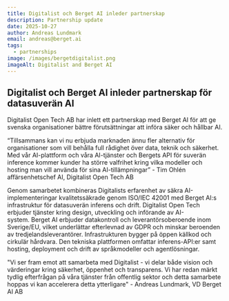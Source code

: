 ```yaml
---
title: Digitalist och Berget AI inleder partnerskap
description: Partnership update
date: 2025-10-27
author: Andreas Lundmark
email: andreas@berget.ai
tags:
  - partnerships
image: /images/bergetdigitalist.png
imageAlt: Digitalist and Berget AI
---
```

## Digitalist och Berget AI inleder partnerskap för datasuverän AI

Digitalist Open Tech AB har inlett ett partnerskap med Berget AI för att ge svenska organisationer bättre förutsättningar att införa säker och hållbar AI.

“Tillsammans kan vi nu erbjuda marknaden ännu fler alternativ för organisationer som vill behålla full rådighet över data, teknik och säkerhet. Med vår AI-plattform och våra AI-tjänster och Bergets API för suverän inference kommer kunder ha större valfrihet kring vilka modeller och hosting man vill använda för sina AI-tillämpningar” - Tim Ohlén affärsenhetschef AI, Digitalist Open Tech AB 

Genom samarbetet kombineras Digitalists erfarenhet av säkra AI-implementeringar kvalitetssäkrade genom ISO/IEC 42001 med Berget AI:s infrastruktur för datasuverän inferens och drift. Digitalist Open Tech erbjuder tjänster kring design, utveckling och införande av AI-system. Berget AI erbjuder datakontroll och leverantörsoberoende inom Sverige/EU, vilket underlättar efterlevnad av GDPR och minskar beroenden av tredjelandsleverantörer. Infrastrukturen bygger på öppen källkod och cirkulär hårdvara. Den tekniska plattformen omfattar inferens-API:er samt hosting, deployment och drift av språkmodeller och agentlösningar.

"Vi ser fram emot att samarbeta med Digitalist - vi delar både vision och värderingar kring säkerhet, öppenhet och transparens. Vi har redan märkt tydlig efterfrågan på våra tjänster från offentlig sektor och detta samarbete hoppas vi kan accelerera detta ytterligare" - Andreas Lundmark, VD Berget AI AB